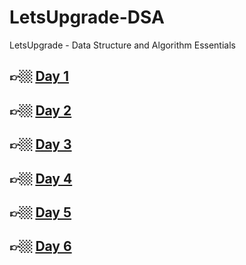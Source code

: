 # LetsUpgrade-DSA
LetsUpgrade - Data Structure and Algorithm Essentials

## 👉🏼 [Day 1](https://github.com/G1Joshi/LetsUpgrade-DSA/tree/main/Assignments/Day%201)
## 👉🏼 [Day 2](https://github.com/G1Joshi/LetsUpgrade-DSA/tree/main/Assignments/Day%202)
## 👉🏼 [Day 3](https://github.com/G1Joshi/LetsUpgrade-DSA/tree/main/Assignments/Day%203)
## 👉🏼 [Day 4](https://github.com/G1Joshi/LetsUpgrade-DSA/tree/main/Assignments/Day%204)
## 👉🏼 [Day 5](https://github.com/G1Joshi/LetsUpgrade-DSA/tree/main/Assignments/Day%205)
## 👉🏼 [Day 6](https://github.com/G1Joshi/LetsUpgrade-DSA/tree/main/Assignments/Day%206)
